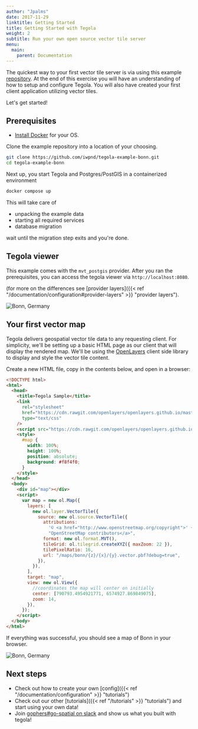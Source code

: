 ```yaml
---
author: "Jpalms"
date: 2017-11-29
linktitle: Getting Started
title: Getting Started with Tegola
weight: 2
subtitle: Run your own open source vector tile server
menu:
  main:
    parent: Documentation
---
```


The quickest way to your first vector tile server is via using this
example [repository](https://github.com/iwpnd/tegola-example-bonn).
At the end of this exercise you will have an understanding of how
to setup and configure Tegola. You will also have created your first
client application utilizing vector tiles.

Let's get started!

## Prerequisites

- [Install Docker](https://docs.docker.com/get-docker/) for your OS.

Clone the example repository into a location of your choosing.

```bash
git clone https://github.com/iwpnd/tegola-example-bonn.git
cd tegola-example-bonn
```

Next up, you start Tegola and Postgres/PostGIS in a containerized environment

```bash
docker compose up
```

This will take care of

- unpacking the example data
- starting all required services
- database migration

wait until the migration step exits and you're done.

## Tegola viewer

This example comes with the `mvt_postgis` provider. After you ran the prerequisites,
you can access the tegola viewer via `http://localhost:8080`.

(for more on the differences see
[provider layers]({{< ref "/documentation/configuration#provider-layers" >}} "provider layers").

![Bonn, Germany](/images/bonn_internal_viewer.png)

## Your first vector map

Tegola delivers geospatial vector tile data to any requesting client. For simplicity,
we'll be setting up a basic HTML page as our client that will display the rendered
map. We'll be using the [OpenLayers](http://openlayers.org/) client side
library to display and style the vector tile content.

Create a new HTML file, copy in the contents below, and open in a browser:

```html
<!DOCTYPE html>
<html>
  <head>
    <title>Tegola Sample</title>
    <link
      rel="stylesheet"
      href="https://cdn.rawgit.com/openlayers/openlayers.github.io/master/en/v5.3.0/css/ol.css"
      type="text/css"
    />
    <script src="https://cdn.rawgit.com/openlayers/openlayers.github.io/master/en/v5.3.0/build/ol.js"></script>
    <style>
      #map {
        width: 100%;
        height: 100%;
        position: absolute;
        background: #f8f4f0;
      }
    </style>
  </head>
  <body>
    <div id="map"></div>
    <script>
      var map = new ol.Map({
        layers: [
          new ol.layer.VectorTile({
            source: new ol.source.VectorTile({
              attributions:
                '© <a href="http://www.openstreetmap.org/copyright">' +
                "OpenStreetMap contributors</a>",
              format: new ol.format.MVT(),
              tileGrid: ol.tilegrid.createXYZ({ maxZoom: 22 }),
              tilePixelRatio: 16,
              url: "/maps/bonn/{z}/{x}/{y}.vector.pbf?debug=true",
            }),
          }),
        ],
        target: "map",
        view: new ol.View({
          //coordinates the map will center on initially
          center: [790793.4954921771, 6574927.869849075],
          zoom: 14,
        }),
      });
    </script>
  </body>
</html>
```

If everything was successful, you should see a map of Bonn in your browser.

![Bonn, Germany](/images/bonn.png)

## Next steps

- Check out how to create your own
  [config]({{< ref "/documentation/configuration" >}} "tutorials")
- Check out our other [tutorials]({{< ref "/tutorials" >}} "tutorials") and start
  using your own data!
- Join [gophers#go-spatial on slack](https://app.slack.com/client/T029RQSE6/C029RQSEE/)
  and show us what you built with tegola!
